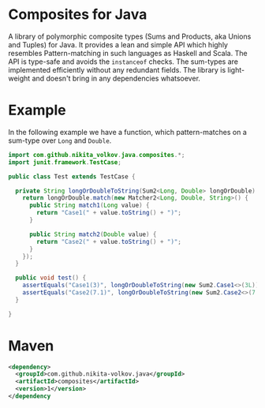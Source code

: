 # Composites for Java

A library of polymorphic composite types (Sums and Products, aka Unions and Tuples) for Java.
It provides a lean and simple API which highly resembles Pattern-matching in such languages as Haskell and Scala.
The API is type-safe and avoids the `instanceof` checks. The sum-types are implemented efficiently without any redundant fields.
The library is light-weight and doesn't bring in any dependencies whatsoever.

# Example

In the following example we have a function, which pattern-matches on a sum-type over `Long` and `Double`.

```java
import com.github.nikita_volkov.java.composites.*;
import junit.framework.TestCase;

public class Test extends TestCase {

  private String longOrDoubleToString(Sum2<Long, Double> longOrDouble) {
    return longOrDouble.match(new Matcher2<Long, Double, String>() {
      public String match1(Long value) {
        return "Case1(" + value.toString() + ")";
      }

      public String match2(Double value) {
        return "Case2(" + value.toString() + ")";
      }
    });
  }

  public void test() {
    assertEquals("Case1(3)", longOrDoubleToString(new Sum2.Case1<>(3L)));
    assertEquals("Case2(7.1)", longOrDoubleToString(new Sum2.Case2<>(7.1D)));
  }

}
```

# Maven

```xml
<dependency>
  <groupId>com.github.nikita-volkov.java</groupId>
  <artifactId>composites</artifactId>
  <version>1</version>
</dependency
```